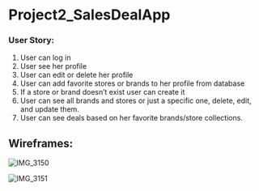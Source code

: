 # Project2_SalesDealApp
### User Story:
1. User can log in
2. User see her profile
3. User can edit or delete her profile
4. User can add favorite stores or brands to her profile from database
5. If a store or brand doesn’t exist user can create it
6. User can see all brands and stores or just a specific one, delete, edit, and update them.
7. User can see deals based on her favorite brands/store collections. 

## Wireframes:

![IMG_3150](https://user-images.githubusercontent.com/26368039/55023039-9181dc00-4fc1-11e9-9c71-fd54bb009ac0.jpg)

![IMG_3151](https://user-images.githubusercontent.com/26368039/55023094-aeb6aa80-4fc1-11e9-9b06-1fcd6f99c4c6.jpg)

